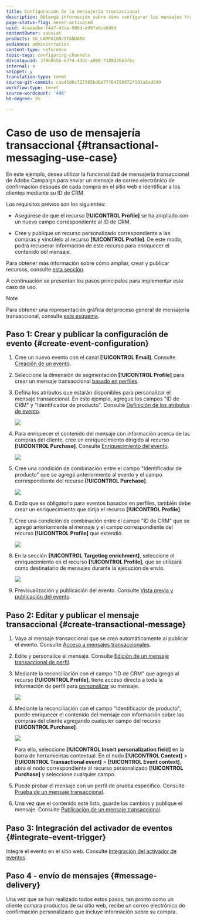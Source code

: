 ```yaml
---
title: Configuración de la mensajería transaccional
description: Obtenga información sobre cómo configurar los mensajes transaccionales.
page-status-flag: never-activated
uuid: 4caeadbe-f4a7-43ce-986d-e99fa9ca0d0d
contentOwner: sauviat
products: SG_CAMPAIGN/STANDARD
audience: administration
content-type: reference
topic-tags: configuring-channels
discoiquuid: 3f968556-e774-43dc-a0b8-7188d7665fbc
internal: n
snippet: y
translation-type: tm+mt
source-git-commit: caa41d6c727385bd6e77f64750872f191a5ad040
workflow-type: tm+mt
source-wordcount: '498'
ht-degree: 3%

---
```



# Caso de uso de mensajería transaccional {#transactional-messaging-use-case}

En este ejemplo, desea utilizar la funcionalidad de mensajería transaccional de Adobe Campaign para enviar un mensaje de correo electrónico de confirmación después de cada compra en el sitio web e identificar a los clientes mediante su ID de CRM.

Los requisitos previos son los siguientes:

* Asegúrese de que el recurso **[!UICONTROL Profile]** se ha ampliado con un nuevo campo correspondiente al ID de CRM.

* Cree y publique un recurso personalizado correspondiente a las compras y vincúlelo al recurso **[!UICONTROL Profile]**. De este modo, podrá recuperar información de este recurso para enriquecer el contenido del mensaje.

Para obtener más información sobre cómo ampliar, crear y publicar recursos, consulte [esta sección](../../developing/using/key-steps-to-add-a-resource.md).

A continuación se presentan los pasos principales para implementar este caso de uso.

>[!NOTE]
>
>Para obtener una representación gráfica del proceso general de mensajería transaccional, consulte [este esquema](../../channels/using/getting-started-with-transactional-msg.md#key-steps).

## Paso 1: Crear y publicar la configuración de evento {#create-event-configuration}

1. Cree un nuevo evento con el canal **[!UICONTROL Email]**. Consulte [Creación de un evento](../../channels/using/configuring-transactional-event.md#creating-an-event).

1. Seleccione la dimensión de segmentación **[!UICONTROL Profile]** para crear un mensaje transaccional [basado en perfiles](../../channels/using/configuring-transactional-event.md#profile-based-transactional-messages).

1. Defina los atributos que estarán disponibles para personalizar el mensaje transaccional. En este ejemplo, agregue los campos &quot;ID de CRM&quot; y &quot;Identificador de producto&quot;. Consulte [Definición de los atributos de evento](../../channels/using/configuring-transactional-event.md#defining-the-event-attributes).

   ![](assets/message-center_usecase1.png)

1. Para enriquecer el contenido del mensaje con información acerca de las compras del cliente, cree un enriquecimiento dirigido al recurso **[!UICONTROL Purchase]**. Consulte [Enriquecimiento del evento](../../channels/using/configuring-transactional-event.md#enriching-the-transactional-message-content).

   ![](assets/message-center_usecase2.png)

1. Cree una condición de combinación entre el campo &quot;Identificador de producto&quot; que se agregó anteriormente al evento y el campo correspondiente del recurso **[!UICONTROL Purchase]**.

   ![](assets/message-center_usecase3.png)

1. Dado que es obligatorio para eventos basados en perfiles, también debe crear un enriquecimiento que dirija el recurso **[!UICONTROL Profile]**.

1. Cree una condición de combinación entre el campo &quot;ID de CRM&quot; que se agregó anteriormente al mensaje y el campo correspondiente del recurso **[!UICONTROL Profile]** que extendió. <!--What's the purpose to have created a CRM ID for this event and to have the CRM ID as a join condition? could it be any other field provided you created it in the event?-->

   ![](assets/message-center_usecase4.png)

1. En la sección **[!UICONTROL Targeting enrichment]**, seleccione el enriquecimiento en el recurso **[!UICONTROL Profile]**, que se utilizará como destinatario de mensajes durante la ejecución de envío.

   ![](assets/message-center_usecase5.png)

1. Previsualización y publicación del evento. Consulte [Vista previa y publicación del evento](../../channels/using/publishing-transactional-event.md#previewing-and-publishing-the-event).

## Paso 2: Editar y publicar el mensaje transaccional {#create-transactional-message}

1. Vaya al mensaje transaccional que se creó automáticamente al publicar el evento. Consulte [Acceso a mensajes transaccionales](../../channels/using/editing-transactional-message.md#accessing-transactional-messages).

1. Edite y personalice el mensaje. Consulte [Edición de un mensaje transaccional de perfil](../../channels/using/editing-transactional-message.md#editing-profile-transactional-message).

1. Mediante la reconciliación con el campo &quot;ID de CRM&quot; que agregó al recurso **[!UICONTROL Profile]**, tiene acceso directo a toda la información de perfil para [personalizar](../../designing/using/personalization.md#inserting-a-personalization-field) su mensaje.

   ![](assets/message-center_usecase6.png)

1. Mediante la reconciliación con el campo &quot;Identificador de producto&quot;, puede enriquecer el contenido del mensaje con información sobre las compras del cliente agregando cualquier campo del recurso **[!UICONTROL Purchase]**.

   ![](assets/message-center_usecase7.png)

   Para ello, seleccione **[!UICONTROL Insert personalization field]** en la barra de herramientas contextual. En el nodo **[!UICONTROL Context]** > **[!UICONTROL Transactional event]** > **[!UICONTROL Event context]**, abra el nodo correspondiente al recurso personalizado **[!UICONTROL Purchase]** y seleccione cualquier campo.

1. Puede probar el mensaje con un perfil de prueba específico. Consulte [Prueba de un mensaje transaccional](../../channels/using/testing-transactional-message.md#testing-a-transactional-message).

1. Una vez que el contenido esté listo, guarde los cambios y publique el mensaje. Consulte [Publicación de un mensaje transaccional](../../channels/using/publishing-transactional-message.md#publishing-a-transactional-message).

## Paso 3: Integración del activador de eventos {#integrate-event-trigger}

Integre el evento en el sitio web. Consulte [Integración del activador de eventos](../../channels/using/getting-started-with-transactional-msg.md#integrate-event-trigger).

## Paso 4 - envío de mensajes {#message-delivery}

Una vez que se han realizado todos estos pasos, tan pronto como un cliente compra productos de su sitio web, recibe un correo electrónico de confirmación personalizado que incluye información sobre su compra.